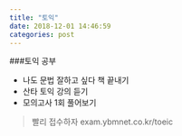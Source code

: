 ```yaml
---
title: "토익"
date: 2018-12-01 14:46:59
categories: post
---
```

###토익 공부
* 나도 문법 잘하고 싶다 책 끝내기 
* 산타 토익 강의 듣기
* 모의고사 1회 풀어보기 
> 빨리 접수하자
 exam.ybmnet.co.kr/toeic


